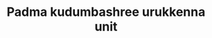 ---
title: "Padma kudumbashree urukkenna unit"
url: /thiruvananthapuram/padma-kudumbashree-urukkenna-unit/
shop: Allgemein
---
